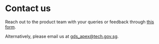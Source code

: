 # Contact us

Reach out to the product team with your queries or feedback through [this form](https://form.gov.sg/#!/62280856ba91100012050933).

Alternatively, please email us at gds_apex@tech.gov.sg.